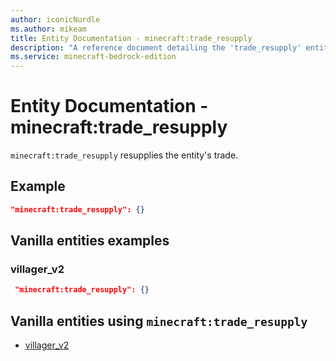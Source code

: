 ```yaml
---
author: iconicNurdle
ms.author: mikeam
title: Entity Documentation - minecraft:trade_resupply
description: "A reference document detailing the 'trade_resupply' entity component"
ms.service: minecraft-bedrock-edition
---
```


# Entity Documentation - minecraft:trade_resupply

`minecraft:trade_resupply` resupplies the entity's trade.

## Example

```json
"minecraft:trade_resupply": {}
```

## Vanilla entities examples

### villager_v2

```json
 "minecraft:trade_resupply": {}
```

## Vanilla entities using `minecraft:trade_resupply`

- [villager_v2](../../../../Source/VanillaBehaviorPack_Snippets/entities/villager_v2.md)
